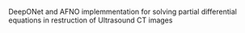 DeepONet and AFNO implemmentation for solving partial differential equations in restruction of Ultrasound CT images
